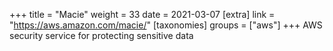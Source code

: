 +++
title = "Macie"
weight = 33
date = 2021-03-07
[extra]
link = "https://aws.amazon.com/macie/"
[taxonomies]
groups = ["aws"]
+++
AWS security service for protecting sensitive data

